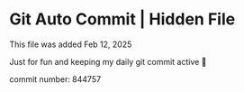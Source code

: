 # Git Auto Commit | Hidden File

This file was added Feb 12, 2025

Just for fun and keeping my daily git commit active 🤪

commit number: 844757
